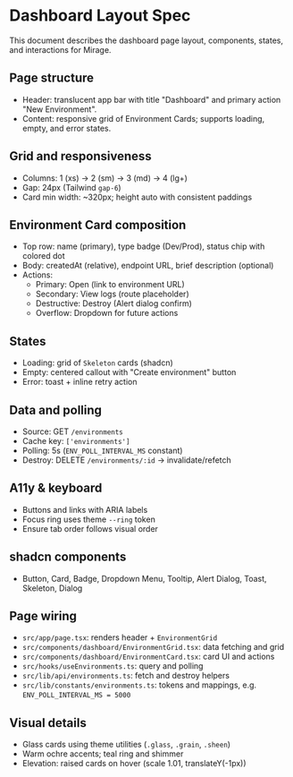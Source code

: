 # Dashboard Layout Spec

This document describes the dashboard page layout, components, states, and interactions for Mirage.

## Page structure
- Header: translucent app bar with title "Dashboard" and primary action "New Environment".
- Content: responsive grid of Environment Cards; supports loading, empty, and error states.

## Grid and responsiveness
- Columns: 1 (xs) → 2 (sm) → 3 (md) → 4 (lg+)
- Gap: 24px (Tailwind `gap-6`)
- Card min width: ~320px; height auto with consistent paddings

## Environment Card composition
- Top row: name (primary), type badge (Dev/Prod), status chip with colored dot
- Body: createdAt (relative), endpoint URL, brief description (optional)
- Actions:
  - Primary: Open (link to environment URL)
  - Secondary: View logs (route placeholder)
  - Destructive: Destroy (Alert dialog confirm)
  - Overflow: Dropdown for future actions

## States
- Loading: grid of `Skeleton` cards (shadcn)
- Empty: centered callout with "Create environment" button
- Error: toast + inline retry action

## Data and polling
- Source: GET `/environments`
- Cache key: `['environments']`
- Polling: 5s (`ENV_POLL_INTERVAL_MS` constant)
- Destroy: DELETE `/environments/:id` → invalidate/refetch

## A11y & keyboard
- Buttons and links with ARIA labels
- Focus ring uses theme `--ring` token
- Ensure tab order follows visual order

## shadcn components
- Button, Card, Badge, Dropdown Menu, Tooltip, Alert Dialog, Toast, Skeleton, Dialog

## Page wiring
- `src/app/page.tsx`: renders header + `EnvironmentGrid`
- `src/components/dashboard/EnvironmentGrid.tsx`: data fetching and grid
- `src/components/dashboard/EnvironmentCard.tsx`: card UI and actions
- `src/hooks/useEnvironments.ts`: query and polling
- `src/lib/api/environments.ts`: fetch and destroy helpers
- `src/lib/constants/environments.ts`: tokens and mappings, e.g. `ENV_POLL_INTERVAL_MS = 5000`

## Visual details
- Glass cards using theme utilities (`.glass`, `.grain`, `.sheen`)
- Warm ochre accents; teal ring and shimmer
- Elevation: raised cards on hover (scale 1.01, translateY(-1px))
